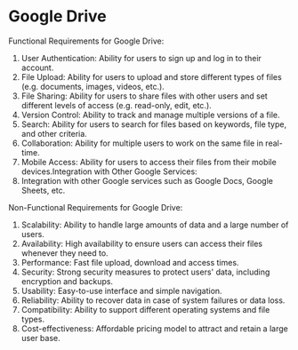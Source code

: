 # Google Drive
Functional Requirements for Google Drive:

1. User Authentication: Ability for users to sign up and log in to their account.
2. File Upload: Ability for users to upload and store different types of files (e.g. documents, images, videos, etc.).
3. File Sharing: Ability for users to share files with other users and set different levels of access (e.g. read-only, edit, etc.).
4. Version Control: Ability to track and manage multiple versions of a file.
5. Search: Ability for users to search for files based on keywords, file type, and other criteria.
6. Collaboration: Ability for multiple users to work on the same file in real-time.
7. Mobile Access: Ability for users to access their files from their mobile devices.Integration with Other Google Services: 
8. Integration with other Google services such as Google Docs, Google Sheets, etc.

Non-Functional Requirements for Google Drive:
1. Scalability: Ability to handle large amounts of data and a large number of users.
2. Availability: High availability to ensure users can access their files whenever they need to.
3. Performance: Fast file upload, download and access times.
4. Security: Strong security measures to protect users' data, including encryption and backups.
5. Usability: Easy-to-use interface and simple navigation.
6. Reliability: Ability to recover data in case of system failures or data loss.
7. Compatibility: Ability to support different operating systems and file types.
8. Cost-effectiveness: Affordable pricing model to attract and retain a large user base.
